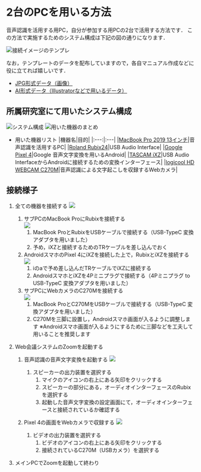 # 2台のPCを用いる方法
音声認識を活用する用PC，自分が参加する用PCの2台で活用する方法です．
この方法で実施するためのシステム構成は下記の図の通りになります．

![接続イメージのテンプレ](fig/Template_Using_2pc-JP-Light.jpg)


なお，テンプレートのデータを配布していますので，各自マニュアル作成などに役に立てれば嬉しいです．
  - [JPG形式データ（画像）](fig/template/Template_Using_2pc-JP.jpg)
  - [AI形式データ（Illustratorなどで用いるデータ）](fig/template/Template_Using_2pc-JP.ai)


## 所属研究室にて用いたシステム構成
![システム構成](fig/Using_2pc_ThetaAkihisa-JP-Light.jpg)
![用いた機器のまとめ](fig/Sample/1-Before-Light.jpg)

- 用いた機器リスト
  |機器名|目的|
  |:---:|:---|
  |[MacBook Pro 2019 13インチ](https://support.apple.com/kb/SP795?viewlocale=ja_JP&locale=ja_JP)|音声認識を活用するPC|
  |[Roland Rubix24](https://www.roland.com/jp/products/rubix24/)|USB Audio Interface|
  |[Google Pixel 4](https://store.google.com/jp/product/pixel_4)|Google 音声文字変換を用いるAndroid|
  |[TASCAM iXZ](https://tascam.jp/jp/product/ixz/top)|USB Audio InterfaceからAndroidに接続するための変換インターフェース|
  |[logicool HD WEBCAM C270M](https://www.logicool.co.jp/ja-jp/product/hd-webcam-c270h#specification-tabular)|音声認識による文字起こしを収録するWebカメラ|
  
## 接続様子
1. 全ての機器を接続する
![](fig/Sample/1-After-Light.jpg)
    1. サブPCのMacBook ProにRubixを接続する  
      ![](fig/Sample/AudioInterface-Light.jpg)  
        1. MacBook ProとRubixをUSBケーブルで接続する（USB-TypeC 変換アダプタを用いました）
        1. 予め，iXZと接続するためのTRケーブルを差し込んでおく
    1. AndroidスマホのPixel 4にiXZを接続した上で，RubixとiXZを接続する  
      ![](fig/Sample/iXZ-Light.jpg) 
        1. ⅰのaで予め差し込んだTRケーブルでiXZに接続する
        1. AndroidスマホとiXZを4Pミニプラグで接続する（4Pミニプラグ to USB-TypeC 変換アダプタを用いました）
    1. サブPCにWebカメラのC270Mを接続する  
      ![](fig/Sample/WebCam-Light.jpg) 
        1. MacBook ProとC270MをUSBケーブルで接続する（USB-TypeC 変換アダプタを用いました）
        1. C270Mを三脚に設置し，Androidスマホ画面が入るように調整します
        ※Androidスマホ画面が入るようにするために三脚などを工夫して用いることを推奨します
    

1. Web会議システムのZoomを起動する
    1. 音声認識の音声文字変換を起動する 
    ![](https://github.com/DigitalNatureGroup/Remote_Voice_Recognition/blob/master/case/fig/Sample/SelectSound-Light.gif) 
        1. スピーカーの出力装置を選択する  
            1. マイクのアイコンの右上にある矢印をクリックする
            1. スピーカーの部分にある，オーディオインターフェースのRubixを選択する
            1. 起動した音声文字変換の設定画面にて，オーディオインターフェースと接続されているか確認する
            
    1. Pixel 4の画面をWebカメラで収録する
    ![](https://github.com/DigitalNatureGroup/Remote_Voice_Recognition/blob/master/case/fig/Sample/SelectWebCamera-Light.gif) 
        1. ビデオの出力装置を選択する  
            1. ビデオのアイコンの右上にある矢印をクリックする
            1. 接続されているC270M（USBカメラ）を選択する
    
1. メインPCでZoomを起動して終わり
